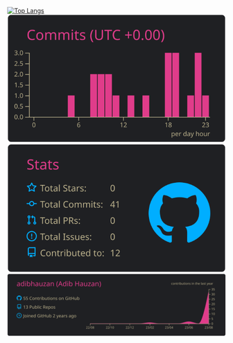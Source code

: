 [![Top Langs](https://github-readme-stats.vercel.app/api/top-langs/?username=adibhauzan&theme=bear)](https://github.com/zalviandyr)      [![](https://raw.githubusercontent.com/adibhauzan/adibhauzan/master/profile-summary-card-output/bear/4-productive-time.svg)](https://github.com/vn7n24fzkq/github-profile-summary-cards)[![](https://raw.githubusercontent.com/adibhauzan/adibhauzan/master/profile-summary-card-output/bear/3-stats.svg)](https://github.com/vn7n24fzkq/github-profile-summary-cards)
[![](https://raw.githubusercontent.com/adibhauzan/adibhauzan/master/profile-summary-card-output/bear/0-profile-details.svg)](https://github.com/vn7n24fzkq/github-profile-summary-cards)

